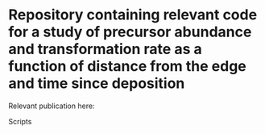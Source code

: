 # Repository containing relevant code for a study of precursor abundance and transformation rate as a function of distance from the edge and time since deposition

Relevant publication here:

Scripts
